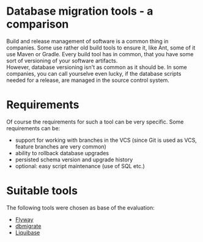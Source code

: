 # Database migration tools - a comparison

Build and release management of software is a common thing in companies. Some use rather old build tools to ensure it, like Ant, some of it use Maven or Gradle. Every build tool has in common, that you have some sort of versioning of your software artifacts.  
However, database versioning isn't as common as it should be. In some companies, you can call yourselve even lucky, if the database scripts needed for a release, are managed in the source control system. 

# Requirements
Of course the requirements for such a tool can be very specific. Some requirements can be:
* support for working with branches in the VCS (since Git is used as VCS, feature branches are very common)
* ability to rollback database upgrades
* persisted schema version and upgrade history
* optional: easy script maintenance (use of SQL etc.)

# Suitable tools
The following tools were chosen as base of the evaluation:
* [Flyway](www.flywaydb.org)
* [dbmigrate](https://code.google.com/p/dbmigrate)
* [Liquibase](www.liquibase.org)